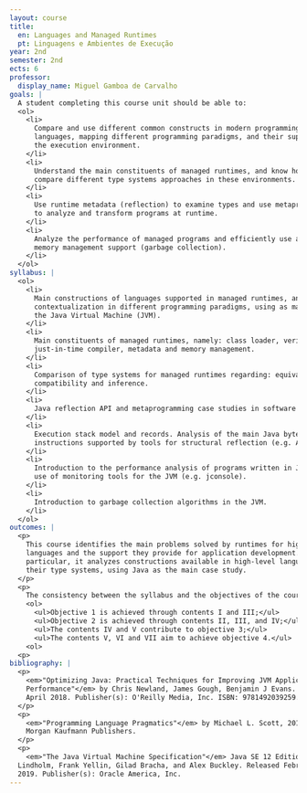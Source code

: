 ```yaml
---
layout: course
title:  
  en: Languages and Managed Runtimes
  pt: Linguagens e Ambientes de Execução
year: 2nd
semester: 2nd
ects: 6
professor: 
  display_name: Miguel Gamboa de Carvalho
goals: |
  A student completing this course unit should be able to:
  <ol>
    <li>
      Compare and use different common constructs in modern programming
      languages, mapping different programming paradigms, and their support in
      the execution environment.
    </li>
    <li>
      Understand the main constituents of managed runtimes, and know how to
      compare different type systems approaches in these environments.
    </li>
    <li>
      Use runtime metadata (reflection) to examine types and use metaprogramming
      to analyze and transform programs at runtime.
    </li>
    <li>
      Analyze the performance of managed programs and efficiently use automatic
      memory management support (garbage collection).
    </li>
  </ol>
syllabus: |
  <ol>
    <li>
      Main constructions of languages supported in managed runtimes, and their
      contextualization in different programming paradigms, using as main case study
      the Java Virtual Machine (JVM).
    </li>
    <li>
      Main constituents of managed runtimes, namely: class loader, verifier,
      just-in-time compiler, metadata and memory management.
    </li>
    <li>
      Comparison of type systems for managed runtimes regarding: equivalence rules,
      compatibility and inference.
    </li>
    <li>
      Java reflection API and metaprogramming case studies in software development. 
    </li>
    <li>
      Execution stack model and records. Analysis of the main Java bytecode
      instructions supported by tools for structural reflection (e.g. ASM, Javassist).
    </li>
    <li>
      Introduction to the performance analysis of programs written in Java, and the
      use of monitoring tools for the JVM (e.g. jconsole).
    </li>
    <li>
      Introduction to garbage collection algorithms in the JVM.
    </li>
  </ol>
outcomes: |
  <p>
    This course identifies the main problems solved by runtimes for high-level
    languages and the support they provide for application development. In
    particular, it analyzes constructions available in high-level languages and
    their type systems, using Java as the main case study.
  </p>
  <p>
    The consistency between the syllabus and the objectives of the course is as follows:
    <ol>
      <ul>Objective 1 is achieved through contents I and III;</ul>
      <ul>Objective 2 is achieved through contents II, III, and IV;</ul>
      <ul>The contents IV and V contribute to objective 3;</ul>
      <ul>The contents V, VI and VII aim to achieve objective 4.</ul>
    <ol>
  <p>
bibliography: |
  <p>
    <em>"Optimizing Java: Practical Techniques for Improving JVM Application
    Performance"</em> by Chris Newland, James Gough, Benjamin J Evans. Released
    April 2018. Publisher(s): O'Reilly Media, Inc. ISBN: 9781492039259.
  </p>
  <p>
    <em>"Programming Language Pragmatics"</em> by Michael L. Scott, 2015. Publisher(s):
    Morgan Kaufmann Publishers.
  </p>
  <p>
    <em>"The Java Virtual Machine Specification"</em> Java SE 12 Edition” by Tim
  Lindholm, Frank Yellin, Gilad Bracha, and Alex Buckley. Released February
  2019. Publisher(s): Oracle America, Inc.
---
```

